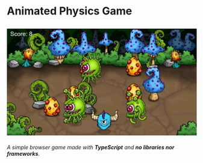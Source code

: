 # Animated Physics Game

## ![Screenshot](/screenshot.jpg)

_A simple browser game made with **TypeScript** and **no libraries nor frameworks**._
